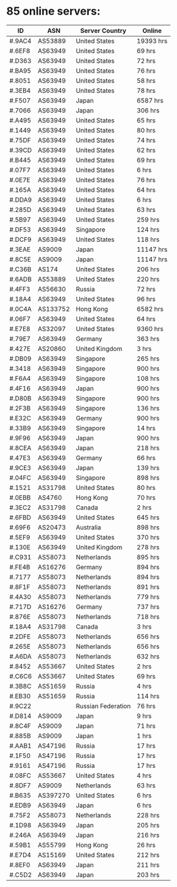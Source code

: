 # 85 online servers:

| ID | ASN | Server Country | Online |
| ------ | ------ | ------ | ------ |
| #.9AC4 | AS53889 | United States | 19393 hrs |
| #.6EF8 | AS63949 | United States | 69 hrs |
| #.D363 | AS63949 | United States | 72 hrs |
| #.BA95 | AS63949 | United States | 76 hrs |
| #.8051 | AS63949 | United States | 58 hrs |
| #.3EB4 | AS63949 | United States | 78 hrs |
| #.F507 | AS63949 | Japan | 6587 hrs |
| #.7066 | AS63949 | Japan | 306 hrs |
| #.A495 | AS63949 | United States | 65 hrs |
| #.1449 | AS63949 | United States | 80 hrs |
| #.75DF | AS63949 | United States | 74 hrs |
| #.39CD | AS63949 | United States | 62 hrs |
| #.B445 | AS63949 | United States | 69 hrs |
| #.07F7 | AS63949 | United States | 6 hrs |
| #.0E7E | AS63949 | United States | 76 hrs |
| #.165A | AS63949 | United States | 64 hrs |
| #.DDA9 | AS63949 | United States | 6 hrs |
| #.285D | AS63949 | United States | 63 hrs |
| #.5B97 | AS63949 | United States | 259 hrs |
| #.DF53 | AS63949 | Singapore | 124 hrs |
| #.DCF9 | AS63949 | United States | 118 hrs |
| #.3EAE | AS9009 | Japan | 11147 hrs |
| #.8C5E | AS9009 | Japan | 11147 hrs |
| #.C36B | AS174 | United States | 206 hrs |
| #.6ADB | AS53889 | United States | 220 hrs |
| #.4FF3 | AS56630 | Russia | 72 hrs |
| #.18A4 | AS63949 | United States | 96 hrs |
| #.0C4A | AS133752 | Hong Kong | 6582 hrs |
| #.06F7 | AS63949 | United States | 64 hrs |
| #.E7E8 | AS32097 | United States | 9360 hrs |
| #.79E7 | AS63949 | Germany | 363 hrs |
| #.427E | AS20860 | United Kingdom | 3 hrs |
| #.DB09 | AS63949 | Singapore | 265 hrs |
| #.3418 | AS63949 | Singapore | 900 hrs |
| #.F6A4 | AS63949 | Singapore | 108 hrs |
| #.4F16 | AS63949 | Japan | 900 hrs |
| #.D80B | AS63949 | Singapore | 900 hrs |
| #.2F3B | AS63949 | Singapore | 136 hrs |
| #.E32C | AS63949 | Germany | 900 hrs |
| #.33B9 | AS63949 | Singapore | 14 hrs |
| #.9F96 | AS63949 | Japan | 900 hrs |
| #.8CEA | AS63949 | Japan | 218 hrs |
| #.47E3 | AS63949 | Germany | 66 hrs |
| #.9CE3 | AS63949 | Japan | 139 hrs |
| #.04FC | AS63949 | Singapore | 898 hrs |
| #.1521 | AS31798 | United States | 80 hrs |
| #.0EBB | AS4760 | Hong Kong | 70 hrs |
| #.3EC2 | AS31798 | Canada | 2 hrs |
| #.6FBD | AS63949 | United States | 645 hrs |
| #.69F6 | AS20473 | Australia | 898 hrs |
| #.5EF9 | AS63949 | United States | 370 hrs |
| #.130E | AS63949 | United Kingdom | 278 hrs |
| #.C931 | AS58073 | Netherlands | 895 hrs |
| #.FE4B | AS16276 | Germany | 894 hrs |
| #.7177 | AS58073 | Netherlands | 894 hrs |
| #.8F1F | AS58073 | Netherlands | 891 hrs |
| #.4A30 | AS58073 | Netherlands | 779 hrs |
| #.717D | AS16276 | Germany | 737 hrs |
| #.876E | AS58073 | Netherlands | 718 hrs |
| #.18A4 | AS31798 | Canada | 3 hrs |
| #.2DFE | AS58073 | Netherlands | 656 hrs |
| #.265E | AS58073 | Netherlands | 656 hrs |
| #.A6DA | AS58073 | Netherlands | 632 hrs |
| #.8452 | AS53667 | United States | 2 hrs |
| #.C6C6 | AS53667 | United States | 69 hrs |
| #.3B8C | AS51659 | Russia | 4 hrs |
| #.EB30 | AS51659 | Russia | 114 hrs |
| #.9C22 |  | Russian Federation | 76 hrs |
| #.D814 | AS9009 | Japan | 9 hrs |
| #.8C4F | AS9009 | Japan | 71 hrs |
| #.885B | AS9009 | Japan | 1 hrs |
| #.AAB1 | AS47196 | Russia | 17 hrs |
| #.1F50 | AS47196 | Russia | 17 hrs |
| #.9161 | AS47196 | Russia | 17 hrs |
| #.08FC | AS53667 | United States | 4 hrs |
| #.8DF7 | AS9009 | Netherlands | 63 hrs |
| #.B635 | AS397270 | United States | 6 hrs |
| #.EDB9 | AS63949 | Japan | 6 hrs |
| #.75F2 | AS58073 | Netherlands | 228 hrs |
| #.1D98 | AS63949 | Japan | 205 hrs |
| #.246A | AS63949 | Japan | 216 hrs |
| #.59B1 | AS55799 | Hong Kong | 26 hrs |
| #.E7D4 | AS15169 | United States | 212 hrs |
| #.8EF0 | AS63949 | Japan | 211 hrs |
| #.C5D2 | AS63949 | Japan | 203 hrs |


